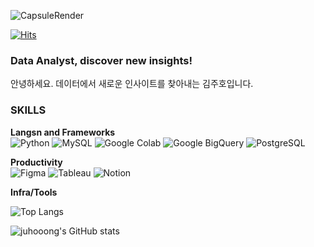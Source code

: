 
![CapsuleRender](https://capsule-render.vercel.app/api?type=rounded&height=200&color=9aceeb&text=안녕하세요%20김주호입니다&reversal=false&fontAlign=50&fontColor=f0fff0&section=footer&textBg=false&fontAlignY=55&descAlign=50&descSize=20)

[![Hits](https://hits.seeyoufarm.com/api/count/incr/badge.svg?url=https%3A%2F%2Fgithub.com%2Fjuhooong%2Fhit-counter&count_bg=%239DC83D&title_bg=%23555555&icon=github.svg&icon_color=%23E7E7E7&title=Visitors&edge_flat=false)](https://hits.seeyoufarm.com)


### Data Analyst, discover new insights!
안녕하세요. 데이터에서 새로운 인사이트를 찾아내는 김주호입니다.

### SKILLS
**Langsn and Frameworks**<br>
![Python](https://img.shields.io/badge/Python-3776AB?style=for-the-badge&logo=python&logoColor=white)
![MySQL](https://img.shields.io/badge/MySql-4479A1?style=for-the-badge&logo=mysql&logoColor=white)
![Google Colab](https://img.shields.io/badge/Google%20Colab-F9AB00?style=for-the-badge&logo=googlecolab&logoColor=white)
![Google BigQuery](https://img.shields.io/badge/Google%20BigQuery-669DF6?style=for-the-badge&logo=googlebigquery&logoColor=white)
![PostgreSQL](https://img.shields.io/badge/PostgreSQL-4169E1?style=for-the-badge&logo=postgresql&logoColor=white)



**Productivity**<br>
![Figma](https://img.shields.io/badge/Figma-F24E1E?style=for-the-badge&logo=Figma&logoColor=white)
![Tableau](https://img.shields.io/badge/Tableau-E97627?style=for-the-badge&logo=tableau&logoColor=white)
![Notion](https://img.shields.io/badge/Notion-000000?style=for-the-badge&logo=notion&logoColor=white)

**Infra/Tools**<br>

![Top Langs](https://github-readme-stats.vercel.app/api/top-langs/?username=juhooong&layout=compact)

![juhooong's GitHub stats](https://github-readme-stats.vercel.app/api?username=juhooong&show_icons=true&theme=tokyonight)
